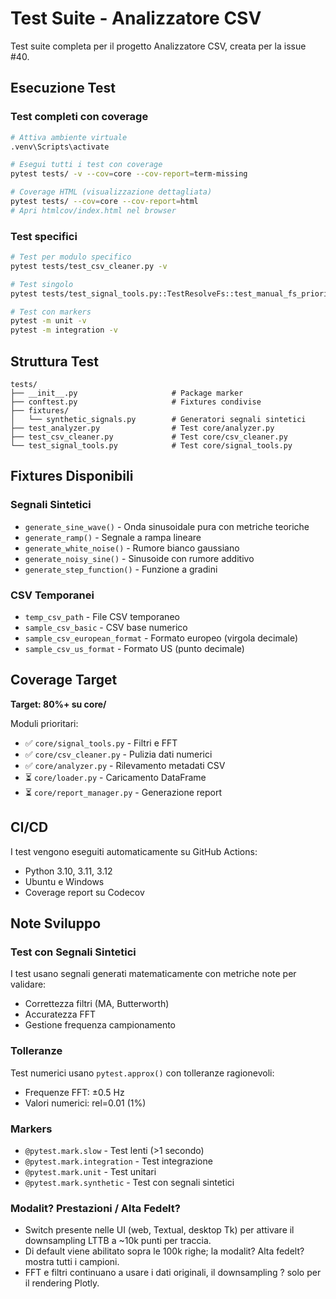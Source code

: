 # Test Suite - Analizzatore CSV

Test suite completa per il progetto Analizzatore CSV, creata per la issue #40.

## Esecuzione Test

### Test completi con coverage
```bash
# Attiva ambiente virtuale
.venv\Scripts\activate

# Esegui tutti i test con coverage
pytest tests/ -v --cov=core --cov-report=term-missing

# Coverage HTML (visualizzazione dettagliata)
pytest tests/ --cov=core --cov-report=html
# Apri htmlcov/index.html nel browser
```

### Test specifici
```bash
# Test per modulo specifico
pytest tests/test_csv_cleaner.py -v

# Test singolo
pytest tests/test_signal_tools.py::TestResolveFs::test_manual_fs_priority -v

# Test con markers
pytest -m unit -v
pytest -m integration -v
```

## Struttura Test

```
tests/
├── __init__.py                     # Package marker
├── conftest.py                     # Fixtures condivise
├── fixtures/
│   └── synthetic_signals.py        # Generatori segnali sintetici
├── test_analyzer.py                # Test core/analyzer.py
├── test_csv_cleaner.py             # Test core/csv_cleaner.py
└── test_signal_tools.py            # Test core/signal_tools.py
```

## Fixtures Disponibili

### Segnali Sintetici
- `generate_sine_wave()` - Onda sinusoidale pura con metriche teoriche
- `generate_ramp()` - Segnale a rampa lineare
- `generate_white_noise()` - Rumore bianco gaussiano
- `generate_noisy_sine()` - Sinusoide con rumore additivo
- `generate_step_function()` - Funzione a gradini

### CSV Temporanei
- `temp_csv_path` - File CSV temporaneo
- `sample_csv_basic` - CSV base numerico
- `sample_csv_european_format` - Formato europeo (virgola decimale)
- `sample_csv_us_format` - Formato US (punto decimale)

## Coverage Target

**Target: 80%+ su core/**

Moduli prioritari:
- ✅ `core/signal_tools.py` - Filtri e FFT
- ✅ `core/csv_cleaner.py` - Pulizia dati numerici
- ✅ `core/analyzer.py` - Rilevamento metadati CSV
- ⏳ `core/loader.py` - Caricamento DataFrame
- ⏳ `core/report_manager.py` - Generazione report

## CI/CD

I test vengono eseguiti automaticamente su GitHub Actions:
- Python 3.10, 3.11, 3.12
- Ubuntu e Windows
- Coverage report su Codecov

## Note Sviluppo

### Test con Segnali Sintetici
I test usano segnali generati matematicamente con metriche note per validare:
- Correttezza filtri (MA, Butterworth)
- Accuratezza FFT
- Gestione frequenza campionamento

### Tolleranze
Test numerici usano `pytest.approx()` con tolleranze ragionevoli:
- Frequenze FFT: ±0.5 Hz
- Valori numerici: rel=0.01 (1%)

### Markers
- `@pytest.mark.slow` - Test lenti (>1 secondo)
- `@pytest.mark.integration` - Test integrazione
- `@pytest.mark.unit` - Test unitari
- `@pytest.mark.synthetic` - Test con segnali sintetici

### Modalit? Prestazioni / Alta Fedelt?
- Switch presente nelle UI (web, Textual, desktop Tk) per attivare il downsampling LTTB a ~10k punti per traccia.
- Di default viene abilitato sopra le 100k righe; la modalit? Alta fedelt? mostra tutti i campioni.
- FFT e filtri continuano a usare i dati originali, il downsampling ? solo per il rendering Plotly.
